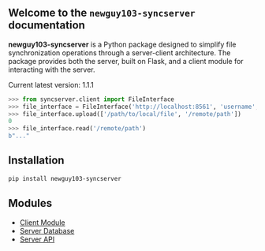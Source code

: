 ## Welcome to the `newguy103-syncserver` documentation

**newguy103-syncserver** is a Python package designed to simplify file synchronization operations through a server-client architecture. The package provides both the server, built on Flask, and a client module for interacting with the server.

Current latest version: 1.1.1

```python
>>> from syncserver.client import FileInterface
>>> file_interface = FileInterface('http://localhost:8561', 'username', 'password')
>>> file_interface.upload(['/path/to/local/file', '/remote/path'])
0
>>> file_interface.read('/remote/path')
b"..."
```

## Installation

```bash
pip install newguy103-syncserver
```

## Modules

- [Client Module](client-interface)
- [Server Database](server-db)
- [Server API](api-overview)

